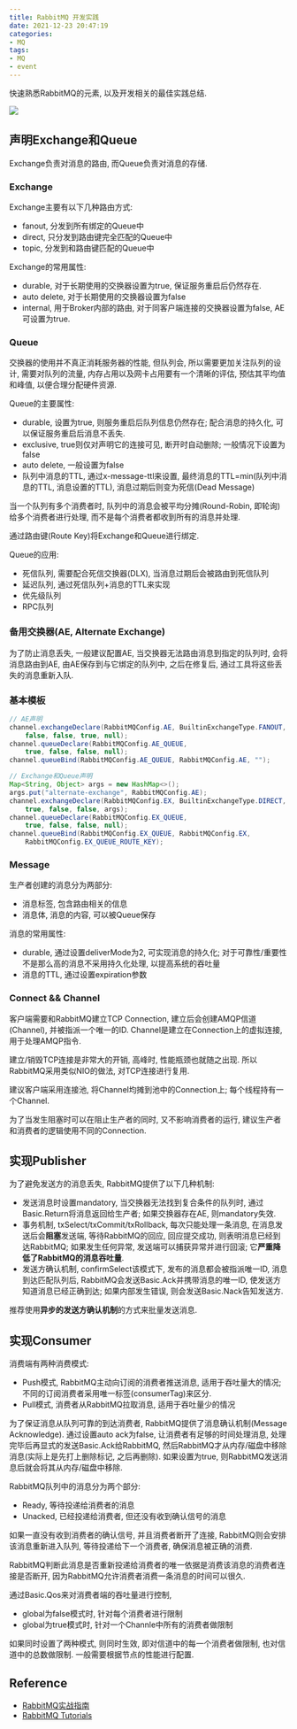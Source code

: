 ```yaml
---
title: RabbitMQ 开发实践
date: 2021-12-23 20:47:19
categories:
- MQ
tags:
- MQ
- event
---
```


快速熟悉RabbitMQ的元素, 以及开发相关的最佳实践总结.

<!--more-->

![](rmq-modal.png)

## 声明Exchange和Queue

Exchange负责对消息的路由, 而Queue负责对消息的存储.

### Exchange

Exchange主要有以下几种路由方式:

- fanout, 分发到所有绑定的Queue中
- direct, 只分发到路由键完全匹配的Queue中
- topic, 分发到和路由键匹配的Queue中

Exchange的常用属性:

- durable, 对于长期使用的交换器设置为true, 保证服务重启后仍然存在.
- auto delete, 对于长期使用的交换器设置为false
- internal, 用于Broker内部的路由, 对于同客户端连接的交换器设置为false, AE可设置为true.

### Queue

交换器的使用并不真正消耗服务器的性能,
但队列会, 所以需要更加关注队列的设计,
需要对队列的流量, 内存占用以及网卡占用要有一个清晰的评估,
预估其平均值和峰值, 以便合理分配硬件资源.

Queue的主要属性:

- durable, 设置为true, 则服务重启后队列信息仍然存在; 配合消息的持久化, 可以保证服务重启后消息不丢失.
- exclusive, true则仅对声明它的连接可见, 断开时自动删除; 一般情况下设置为false
- auto delete, 一般设置为false
- 队列中消息的TTL, 通过x-message-ttl来设置, 最终消息的TTL=min(队列中消息的TTL, 消息设置的TTL), 消息过期后则变为死信(Dead Message)

当一个队列有多个消费者时, 队列中的消息会被平均分摊(Round-Robin, 即轮询)
给多个消费者进行处理, 而不是每个消费者都收到所有的消息并处理.

通过路由键(Route Key)将Exchange和Queue进行绑定.

Queue的应用:

- 死信队列, 需要配合死信交换器(DLX), 当消息过期后会被路由到死信队列
- 延迟队列, 通过死信队列+消息的TTL来实现
- 优先级队列
- RPC队列

### 备用交换器(AE, Alternate Exchange)

为了防止消息丢失, 一般建议配置AE,
当交换器无法路由消息到指定的队列时, 会将消息路由到AE,
由AE保存到与它绑定的队列中,
之后在修复后, 通过工具将这些丢失的消息重新入队.

### 基本模板

```java
// AE声明
channel.exchangeDeclare(RabbitMQConfig.AE, BuiltinExchangeType.FANOUT,
    false, false, true, null);
channel.queueDeclare(RabbitMQConfig.AE_QUEUE,
    true, false, false, null);
channel.queueBind(RabbitMQConfig.AE_QUEUE, RabbitMQConfig.AE, "");

// Exchange和Queue声明
Map<String, Object> args = new HashMap<>();
args.put("alternate-exchange", RabbitMQConfig.AE);
channel.exchangeDeclare(RabbitMQConfig.EX, BuiltinExchangeType.DIRECT,
    true, false, false, args);
channel.queueDeclare(RabbitMQConfig.EX_QUEUE,
    true, false, false, null);
channel.queueBind(RabbitMQConfig.EX_QUEUE, RabbitMQConfig.EX, 
    RabbitMQConfig.EX_QUEUE_ROUTE_KEY);
```

### Message

生产者创建的消息分为两部分:

- 消息标签, 包含路由相关的信息
- 消息体, 消息的内容, 可以被Queue保存

消息的常用属性:

- durable, 通过设置deliverMode为2, 可实现消息的持久化; 
对于可靠性/重要性不是那么高的消息不采用持久化处理, 以提高系统的吞吐量
- 消息的TTL, 通过设置expiration参数

### Connect && Channel

客户端需要和RabbitMQ建立TCP Connection, 建立后会创建AMQP信道(Channel),
并被指派一个唯一的ID.
Channel是建立在Connection上的虚拟连接, 用于处理AMQP指令.

建立/销毁TCP连接是非常大的开销, 高峰时, 性能瓶颈也就随之出现.
所以RabbitMQ采用类似NIO的做法, 对TCP连接进行复用.

建议客户端采用连接池, 将Channel均摊到池中的Connection上;
每个线程持有一个Channel.

为了当发生阻塞时可以在阻止生产者的同时, 又不影响消费者的运行,
建议生产者和消费者的逻辑使用不同的Connection.

## 实现Publisher

为了避免发送方的消息丢失, RabbitMQ提供了以下几种机制:

- 发送消息时设置mandatory, 当交换器无法找到复合条件的队列时, 通过Basic.Return将消息返回给生产者; 如果交换器存在AE, 则mandatory失效.
- 事务机制, txSelect/txCommit/txRollback, 每次只能处理一条消息, 在消息发送后会**阻塞**发送端, 
等待RabbitMQ的回应, 回应提交成功, 则表明消息已经到达RabbitMQ;
如果发生任何异常, 发送端可以捕获异常并进行回滚;
它**严重降低了RabbitMQ的消息吞吐量**.
- 发送方确认机制, confirmSelect该模式下, 发布的消息都会被指派唯一ID,
消息到达匹配队列后, RabbitMQ会发送Basic.Ack并携带消息的唯一ID, 使发送方知道消息已经正确到达;
如果内部发生错误, 则会发送Basic.Nack告知发送方.

推荐使用**异步的发送方确认机制**的方式来批量发送消息.

## 实现Consumer

消费端有两种消费模式:

- Push模式, RabbitMQ主动向订阅的消费者推送消息, 适用于吞吐量大的情况;
不同的订阅消费者采用唯一标签(consumerTag)来区分.
- Pull模式, 消费者从RabbitMQ拉取消息, 适用于吞吐量少的情况

为了保证消息从队列可靠的到达消费者, RabbitMQ提供了消息确认机制(Message Acknowledge).
通过设置auto ack为false, 让消费者有足够的时间处理消息,
处理完毕后再显式的发送Basic.Ack给RabbitMQ,
然后RabbitMQ才从内存/磁盘中移除消息(实际上是先打上删除标记, 之后再删除).
如果设置为true, 则RabbitMQ发送消息后就会将其从内存/磁盘中移除.

RabbitMQ队列中的消息分为两个部分:

- Ready, 等待投递给消费者的消息
- Unacked, 已经投递给消费者, 但还没有收到确认信号的消息

如果一直没有收到消费者的确认信号, 并且消费者断开了连接,
RabbitMQ则会安排该消息重新进入队列, 等待投递给下一个消费者,
确保消息被正确的消费.

RabbitMQ判断此消息是否重新投递给消费者的唯一依据是消费该消息的消费者连接是否断开,
因为RabbitMQ允许消费者消费一条消息的时间可以很久.

通过Basic.Qos来对消费者端的吞吐量进行控制,

- global为false模式时, 针对每个消费者进行限制
- global为true模式时, 针对一个Channle中所有的消费者做限制

如果同时设置了两种模式, 则同时生效,
即对信道中的每一个消费者做限制, 也对信道中的总数做限制.
一般需要根据节点的性能进行配置.

## Reference

- [RabbitMQ实战指南](https://book.douban.com/subject/27591386/)
- [RabbitMQ Tutorials](https://www.rabbitmq.com/getstarted.html)
